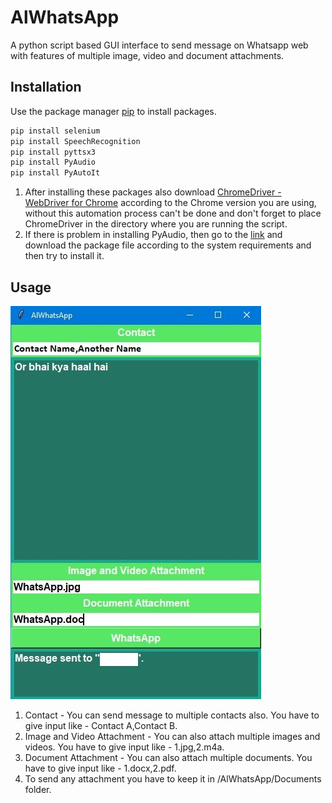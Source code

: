 # AlWhatsApp

A python script based GUI interface to send message on Whatsapp web with features of multiple image, video and document attachments.

## Installation

Use the package manager [pip](https://pip.pypa.io/en/stable/) to install packages.

```bash
pip install selenium
pip install SpeechRecognition
pip install pyttsx3
pip install PyAudio
pip install PyAutoIt
```
1. After installing these packages also download [ChromeDriver - WebDriver for Chrome](https://sites.google.com/a/chromium.org/chromedriver/downloads) according to the Chrome version you are using, without this automation process can't be done and don't forget to place ChromeDriver in the directory where you are running the script.
2. If there is problem in installing PyAudio, then go to the [link](https://www.lfd.uci.edu/~gohlke/pythonlibs/) and download the package file according to the system requirements and then try to install it.

## Usage

![](/Test.JPG)

1. Contact - You can send message to multiple contacts also. You have to give input like - Contact A,Contact B.
2. Image and Video Attachment - You can also attach multiple images and videos. You have to give input like - 1.jpg,2.m4a.
3. Document Attachment - You can also attach multiple documents. You have to give input like - 1.docx,2.pdf.
4. To send any attachment you have to keep it in /AlWhatsApp/Documents folder. 